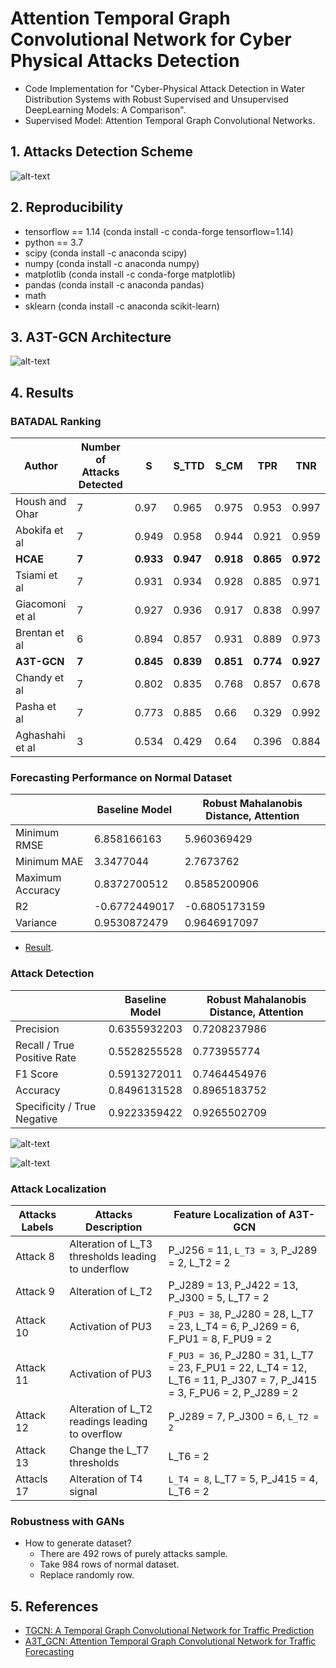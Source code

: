 # Attention Temporal Graph Convolutional Network for Cyber Physical Attacks Detection
- Code Implementation for "Cyber-Physical Attack Detection in Water Distribution Systems with Robust Supervised and Unsupervised DeepLearning Models: A Comparison".
- Supervised Model: Attention Temporal Graph Convolutional Networks.

## 1. Attacks Detection Scheme

![alt-text](https://github.com/AI-VTRC/AIA_for_CPS/blob/main/docs/imgs/framework/attack_detection_scheme.png)

## 2. Reproducibility

- tensorflow == 1.14 (conda install -c conda-forge tensorflow=1.14)
- python == 3.7 
- scipy (conda install -c anaconda scipy)
- numpy (conda install -c anaconda numpy)
- matplotlib (conda install -c conda-forge matplotlib)
- pandas (conda install -c anaconda pandas)
- math
- sklearn (conda install -c anaconda scikit-learn)

## 3. A3T-GCN Architecture

![alt-text](https://github.com/AI-VTRC/AIA_for_CPS/blob/main/docs/imgs/a3t_gcn/a3t_gcn.png)

## 4. Results

### BATADAL Ranking

| Author      | Number of Attacks Detected | S      | S_TTD | S_CM      | TPR | TNR      | 
| ----------- | ----------- | ----------- | ----------- | ----------- | ----------- | ----------- | 
| Housh and Ohar      | 7 | 0.97      | 0.965 | 0.975      | 0.953 | 0.997      | 
| Abokifa et al      | 7 | 0.949      | 0.958 | 0.944      | 0.921 | 0.959      | 
| **HCAE**      | **7** | **0.933**      | **0.947** | **0.918**      | **0.865** | **0.972**     | 
| Tsiami et al      | 7 | 0.931      | 0.934 | 0.928      | 0.885 | 0.971      | 
| Giacomoni et al      | 7 | 0.927      | 0.936 | 0.917      | 0.838 | 0.997      | 
| Brentan et al      | 6 | 0.894      | 0.857 | 0.931      | 0.889 | 0.973      | 
| **A3T-GCN**     | **7** | **0.845**      | **0.839** | **0.851**      | **0.774** | **0.927**      | 
| Chandy et al      | 7 | 0.802      | 0.835 | 0.768      | 0.857 | 0.678      | 
| Pasha et al      | 7 | 0.773      | 0.885 | 0.66      | 0.329 | 0.992      | 
| Aghashahi et al      | 3 | 0.534      | 0.429 | 0.64      | 0.396 | 0.884      | 

### Forecasting Performance on Normal Dataset

|             | Baseline Model | Robust Mahalanobis Distance, Attention |
| ----------- | ----------- | ----------- |
| Minimum RMSE      | 6.858166163       | 5.960369429 | 
| Minimum MAE   | 3.3477044        | 2.7673762 |
| Maximum Accuracy   | 0.8372700512        | 0.8585200906 | 
| R2   | -0.6772449017        | -0.6805173159 |
| Variance   | 0.9530872479        | 0.9646917097 |

- [Result](https://github.com/AI-VTRC/AIA_for_CPS/tree/main/docs/imgs/results/forecasting).

### Attack Detection

|             | Baseline Model | Robust Mahalanobis Distance, Attention |
| ----------- | ----------- | ----------- |
| Precision      | 0.6355932203       | 0.7208237986 | 
| Recall / True Positive Rate   | 0.5528255528       | 0.773955774 |
| F1 Score   | 0.5913272011      | 0.7464454976 | 
| Accuracy   | 0.8496131528        | 0.8965183752 |
| Specificity / True Negative   | 0.9223359422        | 0.9265502709 |

![alt-text](https://github.com/mnguyen0226/atgcn_cps/blob/main/docs/imgs/results/attack_prediction/rmd_forecasting.png)

![alt-text](https://github.com/mnguyen0226/atgcn_cps/blob/main/docs/imgs/results/attack_prediction/predictions_vs_labels.png)

### Attack Localization 
| Attacks Labels | Attacks Description | Feature Localization of A3T-GCN | 
| ----------- | ----------- | ----------- |
| Attack 8      | Alteration of L_T3 thresholds leading to underflow | P_J256 = 11, `L_T3 = 3`, P_J289 = 2, L_T2 = 2 |
| Attack 9   | Alteration of L_T2 | P_J289 = 13, P_J422 = 13, P_J300 = 5, L_T7 = 2 |
| Attack 10   | Activation of PU3 | `F_PU3 = 38`, P_J280 = 28, L_T7 = 23,  L_T4 = 6, P_J269 = 6, F_PU1 = 8, F_PU9 = 2 |
| Attack 11   | Activation of PU3 | `F_PU3 = 36`,  P_J280 = 31, L_T7 = 23, F_PU1 = 22, L_T4 = 12, L_T6 = 11,  P_J307 = 7, P_J415 = 3, F_PU6 = 2, P_J289 = 2 |
| Attack 12   | Alteration of L_T2 readings leading to overflow | P_J289 = 7, P_J300 = 6, `L_T2 = 2` |
| Attack 13   | Change the L_T7 thresholds | L_T6 = 2 |
| Attacls 17   | Alteration of T4 signal | `L_T4 = 8`, L_T7 = 5, P_J415 = 4, L_T6 = 2 |

### Robustness with GANs
- How to generate dataset?
    - There are 492 rows of purely attacks sample.
    - Take 984 rows of normal dataset.
    - Replace randomly row.

## 5. References
- [TGCN: A Temporal Graph Convolutional Network for Traffic Prediction](https://github.com/lehaifeng/T-GCN)
- [A3T_GCN: Attention Temporal Graph Convolutional Network for Traffic Forecasting](https://github.com/lehaifeng/T-GCN)

